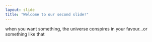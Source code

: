 ```yaml
---
layout: slide
title: "Welcome to our second slide!"
---
```

when you want something, the universe conspires in your favour...or something like that
